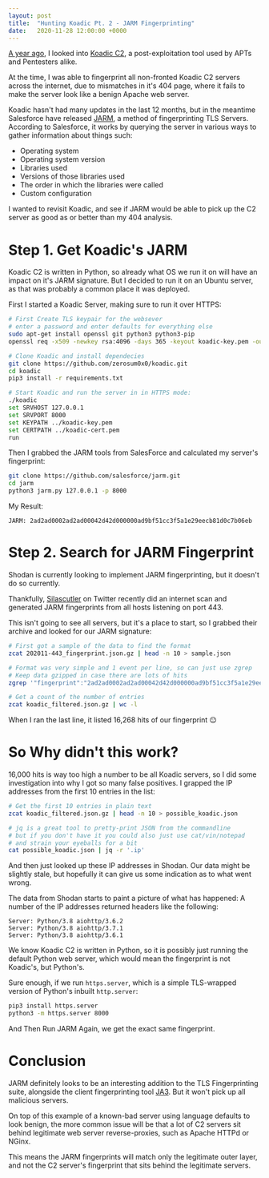 ```yaml
---
layout: post
title:  "Hunting Koadic Pt. 2 - JARM Fingerprinting"
date:   2020-11-28 12:00:00 +0000
---
```


[A year ago](https://blog.tofile.dev/2019/12/03/koadic.html), I looked into [Koadic C2](https://github.com/zerosum0x0/koadic), a post-exploitation tool used by APTs and Pentesters alike.

At the time, I was able to fingerprint all non-fronted Koadic C2 servers across the internet, due to
mismatches in it's 404 page, where it fails to make the server look like a benign Apache web server.

Koadic hasn't had many updates in the last 12 months, but in the meantime Salesforce have released [JARM](https://github.com/salesforce/jarm), a method of fingerprinting TLS Servers. According to Salesforce, it works by querying the server in various ways to gather information about things such:
- Operating system
- Operating system version
- Libraries used
- Versions of those libraries used
- The order in which the libraries were called
- Custom configuration

I wanted to revisit Koadic, and see if JARM would be able to pick up the C2 server as good as or better than my 404 analysis.


# Step 1. Get Koadic's JARM
Koadic C2 is written in Python, so already what OS we run it on will have an impact on it's JARM signature. But I decided to run it
on an Ubuntu server, as that was probably a common place it was deployed.

First I started a Koadic Server, making sure to run it over HTTPS:
```bash
# First Create TLS keypair for the websever
# enter a password and enter defaults for everything else
sudo apt-get install openssl git python3 python3-pip
openssl req -x509 -newkey rsa:4096 -days 365 -keyout koadic-key.pem -out koadic-cert.pem

# Clone Koadic and install dependecies
git clone https://github.com/zerosum0x0/koadic.git
cd koadic
pip3 install -r requirements.txt

# Start Koadic and run the server in in HTTPS mode:
./koadic
set SRVHOST 127.0.0.1
set SRVPORT 8000
set KEYPATH ../koadic-key.pem
set CERTPATH ../koadic-cert.pem
run
```

Then I grabbed the JARM tools from SalesForce and calculated my server's fingerprint:
```bash
git clone https://github.com/salesforce/jarm.git
cd jarm
python3 jarm.py 127.0.0.1 -p 8000
```

My Result:
```
JARM: 2ad2ad0002ad2ad00042d42d000000ad9bf51cc3f5a1e29eecb81d0c7b06eb
```


# Step 2. Search for JARM Fingerprint
Shodan is currently looking to implement JARM fingerprinting, but it doesn't do so currently.

Thankfully, [Silascutler](https://twitter.com/silascutler/status/1331590681408704512) on Twitter
recently did an internet scan and generated JARM fingerprints from all hosts listening on port 443.

This isn't going to see all servers, but it's a place to start, so I grabbed their archive and looked
for our JARM signature:
```bash
# First got a sample of the data to find the format
zcat 202011-443_fingerprint.json.gz | head -n 10 > sample.json

# Format was very simple and 1 event per line, so can just use zgrep
# Keep data gzipped in case there are lots of hits
zgrep '"fingerprint":"2ad2ad0002ad2ad00042d42d000000ad9bf51cc3f5a1e29eecb81d0c7b06eb"' 202011-443_fingerprint.json.gz | gzip > koadic_filtered.json.gz

# Get a count of the number of entries
zcat koadic_filtered.json.gz | wc -l
```

When I ran the last line, it listed 16,268 hits of our fingerprint 😐

# So Why didn't this work?
16,000 hits is way too high a number to be all Koadic servers, so I did some investigation into why I got so many false positives.
I grapped the IP addresses from the first 10 entries in the list:
```bash
# Get the first 10 entries in plain text
zcat koadic_filtered.json.gz | head -n 10 > possible_koadic.json

# jq is a great tool to pretty-print JSON from the commandline
# but if you don't have it you could also just use cat/vin/notepad
# and strain your eyeballs for a bit
cat possible_koadic.json | jq -r '.ip'
```

And then just looked up these IP addresses in Shodan. Our data might be slightly stale,
but hopefully it can give us some indication as to what went wrong.

The data from Shodan starts to paint a picture of what has happened: A number of the IP addresses
returned headers like the following:
```
Server: Python/3.8 aiohttp/3.6.2
Server: Python/3.8 aiohttp/3.7.1
Server: Python/3.8 aiohttp/3.6.1
```

We know Koadic C2 is written in Python, so it is possibly just running the default Python web server, which would
mean the fingerprint is not Koadic's, but Python's.

Sure enough, if we run `https.server`, which is a simple TLS-wrapped version of Python's inbuilt `http.server`:
```bash
pip3 install https.server
python3 -m https.server 8000
```
And Then Run JARM Again, we get the exact same fingerprint.


# Conclusion
JARM definitely looks to be an interesting addition to the TLS Fingerprinting suite, alongside the client
fingerprinting tool [JA3](https://github.com/salesforce/ja3). But it won't pick up all malicious servers.

On top of this example of a known-bad server using language defaults to look benign, the more common issue will be
that a lot of C2 servers sit behind legitimate web server reverse-proxies, such as Apache HTTPd or NGinx.

This means the JARM fingerprints will match only the legitimate outer layer, and not the C2 server's fingerprint that
sits behind the legitimate servers.
